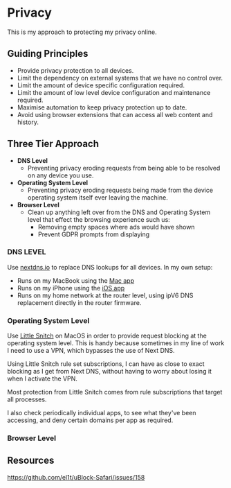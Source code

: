 # Privacy

This is my approach to protecting my privacy online.

## Guiding Principles
- Provide privacy protection to all devices.
- Limit the dependency on external systems that we have no control over.
- Limit the amount of device specific configuration required.
- Limit the amount of low level device configuration and maintenance required.
- Maximise automation to keep privacy protection up to date.
- Avoid using browser extensions that can access all web content and history.

## Three Tier Approach

- __DNS Level__
  - Preventing privacy eroding requests from being able to be resolved on any device you use.
- __Operating System Level__
  - Preventing privacy eroding requests being made from the device operating system itself ever leaving the machine.
- __Browser Level__
  - Clean up anything left over from the DNS and Operating System level that effect the browsing experience such us:
    - Removing empty spaces where ads would have shown
    - Prevent GDPR prompts from displaying

### DNS LEVEL

Use [nextdns.io](nextdns.io) to replace DNS lookups for all devices. In my own setup:

- Runs on my MacBook using the [Mac app](https://apps.apple.com/us/app/nextdns/id1464122853?mt=12)
- Runs on my iPhone using the [iOS app](https://apps.apple.com/us/app/nextdns/id1463342498)
- Runs on my home network at the router level, using ipV6 DNS replacement directly in the router firmware.

### Operating System Level

Use [Little Snitch](https://www.obdev.at/products/littlesnitch/index.html) on MacOS in order to provide request blocking at the operating system level. This is handy because sometimes in my line of work I need to use a VPN, which bypasses the use of Next DNS.

Using Little Snitch rule set subscriptions, I can have as close to exact blocking as I get from Next DNS, without having to worry about losing it when I activate the VPN.

Most protection from Little Snitch comes from rule subscriptions that target all processes.

I also check periodically individual apps, to see what they've been accessing, and deny certain domains per app as required.

### Browser Level





## Resources
https://github.com/el1t/uBlock-Safari/issues/158
